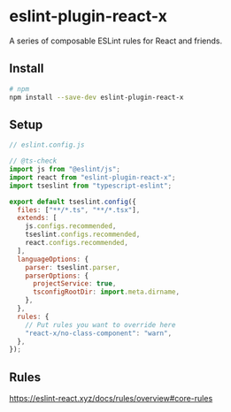 # eslint-plugin-react-x

A series of composable ESLint rules for React and friends.

## Install

```sh
# npm
npm install --save-dev eslint-plugin-react-x
```

## Setup

```js
// eslint.config.js

// @ts-check
import js from "@eslint/js";
import react from "eslint-plugin-react-x";
import tseslint from "typescript-eslint";

export default tseslint.config({
  files: ["**/*.ts", "**/*.tsx"],
  extends: [
    js.configs.recommended,
    tseslint.configs.recommended,
    react.configs.recommended,
  ],
  languageOptions: {
    parser: tseslint.parser,
    parserOptions: {
      projectService: true,
      tsconfigRootDir: import.meta.dirname,
    },
  },
  rules: {
    // Put rules you want to override here
    "react-x/no-class-component": "warn",
  },
});
```

## Rules

<https://eslint-react.xyz/docs/rules/overview#core-rules>

